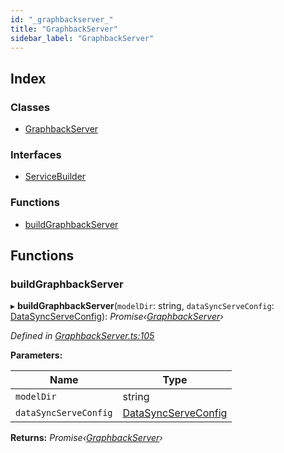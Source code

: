 ```yaml
---
id: "_graphbackserver_"
title: "GraphbackServer"
sidebar_label: "GraphbackServer"
---
```


## Index

### Classes

* [GraphbackServer](../classes/_graphbackserver_.graphbackserver.md)

### Interfaces

* [ServiceBuilder](../interfaces/_graphbackserver_.servicebuilder.md)

### Functions

* [buildGraphbackServer](_graphbackserver_.md#buildgraphbackserver)

## Functions

###  buildGraphbackServer

▸ **buildGraphbackServer**(`modelDir`: string, `dataSyncServeConfig`: [DataSyncServeConfig](../interfaces/_runtime_.datasyncserveconfig.md)): *Promise‹[GraphbackServer](../classes/_graphbackserver_.graphbackserver.md)›*

*Defined in [GraphbackServer.ts:105](https://github.com/aerogear/graphback/blob/bc616b51/packages/graphql-serve/src/GraphbackServer.ts#L105)*

**Parameters:**

Name | Type |
------ | ------ |
`modelDir` | string |
`dataSyncServeConfig` | [DataSyncServeConfig](../interfaces/_runtime_.datasyncserveconfig.md) |

**Returns:** *Promise‹[GraphbackServer](../classes/_graphbackserver_.graphbackserver.md)›*
